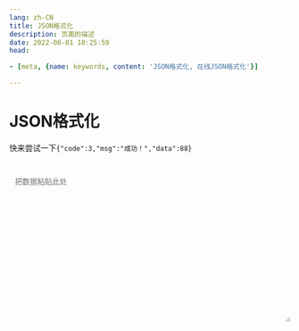 ```yaml
---
lang: zh-CN   
title: JSON格式化  
description: 页面的描述  
date: 2022-06-01 10:25:59  
head:

- [meta, {name: keywords, content: 'JSON格式化, 在线JSON格式化'}]

---
```


# JSON格式化

快来尝试一下`{"code":3,"msg":"成功！","data":88}`


<br>
<label style="display: flex;">
   <textarea class="jf-textarea" placeholder="把数据粘贴此处" v-model="value"></textarea>
</label>
<br><br>
<label>
    <M-Button @click="format()" text="格式化" type="primary"></M-Button>
    &nbsp;&nbsp; 
    <M-Button @click="clear()" text="清除"></M-Button>
</label>

<script>

export default {
  name: 'JsonFormat',
  data(){
    return {
        value: "",
    }
  },
  methods: {
        format() {
            if(!this.value) {
                return;
            }
            let parse;
            try {
                parse = JSON.parse(this.value);
            } catch (e) {
                console.log(e);
                $warning("数据格式有误，请先检查！");
                return;
            }
            this.value = JSON.stringify(parse, undefined, 3)
        },
        clear() {
            this.value = "";
        }
  },
  mounted() {
  },
}
</script>

<style scoped>

.jf-textarea{
    overflow: hidden;
    overflow-wrap: break-word; 
    max-height: 500px;
    min-height: 272px;
    resize: vertical;
    width: 100%;
    max-width: 100%;
    border-radius: 5px;
    outline: none;
    background-color: var(--c-bg);
    transition: background-color var(--t-color),border-color var(--t-color);
    color: var(--c-text);
    padding: 0.75em;
    border: 1px solid var(--c-border);
}
</style>

<Comment></Comment>
